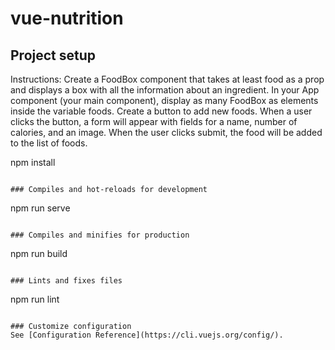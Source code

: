 # vue-nutrition

## Project setup

Instructions:
Create a FoodBox component that takes at least food as a prop and displays a box with all the information about an ingredient.
In your App component (your main component), display as many FoodBox as elements inside the variable foods.
Create a button to add new foods.
When a user clicks the button, a form will appear with fields for a name, number of calories, and an image.
When the user clicks submit, the food will be added to the list of foods.

npm install

```

### Compiles and hot-reloads for development
```

npm run serve

```

### Compiles and minifies for production
```

npm run build

```

### Lints and fixes files
```

npm run lint

```

### Customize configuration
See [Configuration Reference](https://cli.vuejs.org/config/).
```
